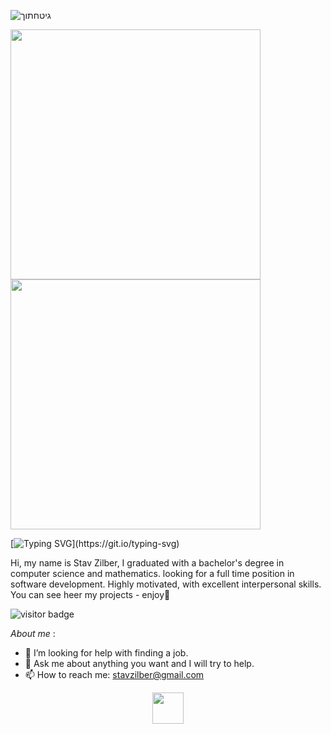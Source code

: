 ![גיטחתוך](https://user-images.githubusercontent.com/93096648/147507755-520855da-57e1-458f-8dbb-a8068a56db3f.jpeg)

<a href="https://github.com/anuraghazra/github-readme-stats">
  <img width="400" img align="center" src="https://github-readme-stats.vercel.app/api?username=stavzilber21&show_icons=true&theme=radical" />
</a>
<a href="https://github.com/anuraghazra/convoychat">
  <img width="400" img align="center" src="https://github-readme-stats.vercel.app/api/top-langs/?username=stavzilber21&layout=compact&theme=radical" />
</a>



 [![Typing SVG](https://readme-typing-svg.herokuapp.com/?lines=Hi+there+👋+🙋‍♀️+welcome!!!)](https://git.io/typing-svg)

Hi, my name is Stav Zilber,
I graduated with a bachelor's degree in computer science and mathematics.
looking for a full time position in software development.
Highly motivated, with excellent interpersonal skills.                        
You can see heer my projects - enjoy🙂   

 ![visitor badge](https://visitor-badge.glitch.me/badge?page_id=rotshira)


 
*About me* :
- 🤔 I’m looking for help with finding a job.
- 💬 Ask me about anything you want and I will try to help.
- 📫 How to reach me: stavzilber@gmail.com 


<p align="center">
<a href="https://www.linkedin.com/in/stav-zilber-553165163/">
  <img height="50" src="https://user-images.githubusercontent.com/46517096/166973395-19676cd8-f8ec-4abf-83ff-da8243505b82.png"/>

